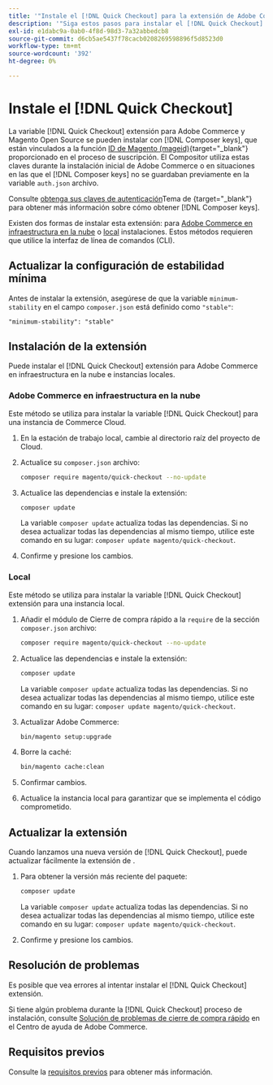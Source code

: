 ```yaml
---
title: '"Instale el [!DNL Quick Checkout] para la extensión de Adobe Commerce"'
description: '"Siga estos pasos para instalar el [!DNL Quick Checkout] en su proyecto de Adobe Commerce."'
exl-id: e1dabc9a-0ab0-4f8d-98d3-7a32abbedcb8
source-git-commit: d6cb5ae5437f78cacb0208269598896f5d8523d0
workflow-type: tm+mt
source-wordcount: '392'
ht-degree: 0%

---
```


# Instale el [!DNL Quick Checkout]

La variable [!DNL Quick Checkout] extensión para Adobe Commerce y Magento Open Source se pueden instalar con [!DNL Composer keys], que están vinculados a la función [ID de Magento (mageid)](https://devdocs.magento.com/marketplace/sellers/profile-personal.html#field-descriptions){target=&quot;_blank&quot;} proporcionado en el proceso de suscripción. El Compositor utiliza estas claves durante la instalación inicial de Adobe Commerce o en situaciones en las que el [!DNL Composer keys] no se guardaban previamente en la variable `auth.json` archivo.

Consulte [obtenga sus claves de autenticación](https://devdocs.magento.com/guides/v2.4/install-gde/prereq/connect-auth.html)Tema de {target=&quot;_blank&quot;} para obtener más información sobre cómo obtener [!DNL Composer keys].

Existen dos formas de instalar esta extensión: para [Adobe Commerce en infraestructura en la nube](#magento-commerce-cloud) o [local](#on-premises) instalaciones. Estos métodos requieren que utilice la interfaz de línea de comandos (CLI).

## Actualizar la configuración de estabilidad mínima

Antes de instalar la extensión, asegúrese de que la variable `minimum-stability` en el campo `composer.json` está definido como `"stable"`:

`"minimum-stability": "stable"`

## Instalación de la extensión

Puede instalar el [!DNL Quick Checkout] extensión para Adobe Commerce en infraestructura en la nube e instancias locales.

### Adobe Commerce en infraestructura en la nube

Este método se utiliza para instalar la variable [!DNL Quick Checkout] para una instancia de Commerce Cloud.

1. En la estación de trabajo local, cambie al directorio raíz del proyecto de Cloud.

1. Actualice su `composer.json` archivo:

   ```bash
   composer require magento/quick-checkout --no-update
   ```

1. Actualice las dependencias e instale la extensión:

   ```bash
   composer update
   ```

   La variable `composer update` actualiza todas las dependencias. Si no desea actualizar todas las dependencias al mismo tiempo, utilice este comando en su lugar: `composer update magento/quick-checkout`.

1. Confirme y presione los cambios.

### Local

Este método se utiliza para instalar la variable [!DNL Quick Checkout] extensión para una instancia local.

1. Añadir el módulo de Cierre de compra rápido a la `require` de la sección `composer.json` archivo:

   ```bash
   composer require magento/quick-checkout --no-update
   ```

1. Actualice las dependencias e instale la extensión:

   ```bash
   composer update
   ```

   La variable `composer update` actualiza todas las dependencias. Si no desea actualizar todas las dependencias al mismo tiempo, utilice este comando en su lugar: `composer update magento/quick-checkout`.

1. Actualizar Adobe Commerce:

   ```bash
   bin/magento setup:upgrade
   ```

1. Borre la caché:

   ```bash
   bin/magento cache:clean
   ```

1. Confirmar cambios.
1. Actualice la instancia local para garantizar que se implementa el código comprometido.

## Actualizar la extensión

Cuando lanzamos una nueva versión de [!DNL Quick Checkout], puede actualizar fácilmente la extensión de .

1. Para obtener la versión más reciente del paquete:

   ```bash
   composer update
   ```

   La variable `composer update` actualiza todas las dependencias. Si no desea actualizar todas las dependencias al mismo tiempo, utilice este comando en su lugar: `composer update magento/quick-checkout`.

1. Confirme y presione los cambios.

## Resolución de problemas

Es posible que vea errores al intentar instalar el [!DNL Quick Checkout] extensión.

Si tiene algún problema durante la [!DNL Quick Checkout] proceso de instalación, consulte [Solución de problemas de cierre de compra rápido](https://support.magento.com/hc/en-us/articles/6909450342541) en el Centro de ayuda de Adobe Commerce.

## Requisitos previos

Consulte la [requisitos previos](../quick-checkout/prerequisites.md) para obtener más información.
